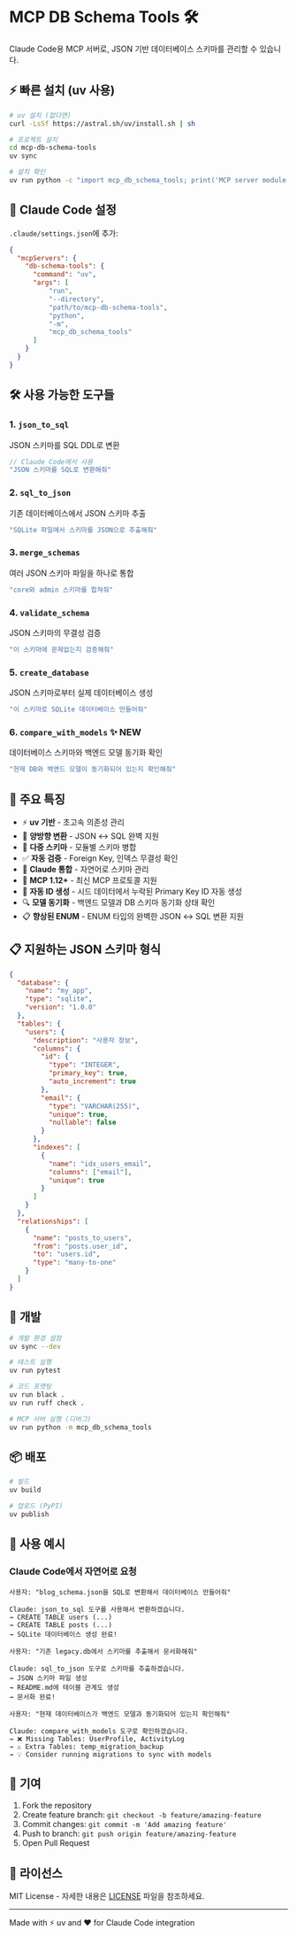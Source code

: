 # MCP DB Schema Tools 🛠️

Claude Code용 MCP 서버로, JSON 기반 데이터베이스 스키마를 관리할 수 있습니다.

## ⚡ 빠른 설치 (uv 사용)

```bash
# uv 설치 (없다면)
curl -LsSf https://astral.sh/uv/install.sh | sh

# 프로젝트 설치
cd mcp-db-schema-tools
uv sync

# 설치 확인
uv run python -c "import mcp_db_schema_tools; print('MCP server module loaded successfully')"
```

## 🚀 Claude Code 설정

`.claude/settings.json`에 추가:

```json
{
  "mcpServers": {
    "db-schema-tools": {
      "command": "uv",
      "args": [
          "run",
          "--directory",
          "path/to/mcp-db-schema-tools",
          "python",
          "-m",
          "mcp_db_schema_tools"
      ]
    }
  }
}
```

## 🛠️ 사용 가능한 도구들

### 1. `json_to_sql`

JSON 스키마를 SQL DDL로 변환

```typescript
// Claude Code에서 사용
"JSON 스키마를 SQL로 변환해줘"
```

### 2. `sql_to_json`

기존 데이터베이스에서 JSON 스키마 추출

```typescript
"SQLite 파일에서 스키마를 JSON으로 추출해줘"
```

### 3. `merge_schemas`

여러 JSON 스키마 파일을 하나로 통합

```typescript
"core와 admin 스키마를 합쳐줘"
```

### 4. `validate_schema`

JSON 스키마의 무결성 검증

```typescript
"이 스키마에 문제없는지 검증해줘"
```

### 5. `create_database`

JSON 스키마로부터 실제 데이터베이스 생성

```typescript
"이 스키마로 SQLite 데이터베이스 만들어줘"
```

### 6. `compare_with_models` ✨ **NEW**

데이터베이스 스키마와 백엔드 모델 동기화 확인

```typescript
"현재 DB와 백엔드 모델이 동기화되어 있는지 확인해줘"
```

## 🎯 주요 특징

- ⚡ **uv 기반** - 초고속 의존성 관리
- 🔄 **양방향 변환** - JSON ↔ SQL 완벽 지원
- 🧩 **다중 스키마** - 모듈별 스키마 병합
- ✅ **자동 검증** - Foreign Key, 인덱스 무결성 확인
- 🎨 **Claude 통합** - 자연어로 스키마 관리
- 🚀 **MCP 1.12+** - 최신 MCP 프로토콜 지원
- 🔧 **자동 ID 생성** - 시드 데이터에서 누락된 Primary Key ID 자동 생성
- 🔍 **모델 동기화** - 백엔드 모델과 DB 스키마 동기화 상태 확인
- 📋 **향상된 ENUM** - ENUM 타입의 완벽한 JSON ↔ SQL 변환 지원

## 📋 지원하는 JSON 스키마 형식

```json
{
  "database": {
    "name": "my_app",
    "type": "sqlite",
    "version": "1.0.0"
  },
  "tables": {
    "users": {
      "description": "사용자 정보",
      "columns": {
        "id": {
          "type": "INTEGER",
          "primary_key": true,
          "auto_increment": true
        },
        "email": {
          "type": "VARCHAR(255)",
          "unique": true,
          "nullable": false
        }
      },
      "indexes": [
        {
          "name": "idx_users_email",
          "columns": ["email"],
          "unique": true
        }
      ]
    }
  },
  "relationships": [
    {
      "name": "posts_to_users",
      "from": "posts.user_id",
      "to": "users.id",
      "type": "many-to-one"
    }
  ]
}
```

## 🔧 개발

```bash
# 개발 환경 설정
uv sync --dev

# 테스트 실행
uv run pytest

# 코드 포맷팅
uv run black .
uv run ruff check .

# MCP 서버 실행 (디버그)
uv run python -m mcp_db_schema_tools
```

## 📦 배포

```bash
# 빌드
uv build

# 업로드 (PyPI)
uv publish
```

## 🎉 사용 예시

### Claude Code에서 자연어로 요청

```prompt
사용자: "blog_schema.json을 SQL로 변환해서 데이터베이스 만들어줘"

Claude: json_to_sql 도구를 사용해서 변환하겠습니다.
→ CREATE TABLE users (...) 
→ CREATE TABLE posts (...)
→ SQLite 데이터베이스 생성 완료!
```

```prompt
사용자: "기존 legacy.db에서 스키마를 추출해서 문서화해줘"

Claude: sql_to_json 도구로 스키마를 추출하겠습니다.
→ JSON 스키마 파일 생성
→ README.md에 테이블 관계도 생성
→ 문서화 완료!
```

```prompt
사용자: "현재 데이터베이스가 백엔드 모델과 동기화되어 있는지 확인해줘"

Claude: compare_with_models 도구로 확인하겠습니다.
→ ❌ Missing Tables: UserProfile, ActivityLog
→ ⚠️ Extra Tables: temp_migration_backup
→ 💡 Consider running migrations to sync with models
```

## 🤝 기여

1. Fork the repository
2. Create feature branch: `git checkout -b feature/amazing-feature`
3. Commit changes: `git commit -m 'Add amazing feature'`
4. Push to branch: `git push origin feature/amazing-feature`
5. Open Pull Request

## 📄 라이선스

MIT License - 자세한 내용은 [LICENSE](LICENSE) 파일을 참조하세요.

---

Made with ⚡ uv and ❤️ for Claude Code integration
